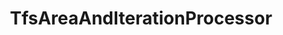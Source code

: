---
optionsClassName: TfsAreaAndIterationProcessorOptions
optionsClassFullName: MigrationTools.Processors.TfsAreaAndIterationProcessorOptions
configurationSamples:
- name: default
  description: 
  code: >-
    {
      "$type": "TfsAreaAndIterationProcessorOptions",
      "Enabled": false,
      "PrefixProjectToNodes": false,
      "NodeBasePaths": null,
      "AreaMaps": {
        "$type": "Dictionary`2"
      },
      "IterationMaps": {
        "$type": "Dictionary`2"
      },
      "ProcessorEnrichers": null,
      "SourceName": "sourceName",
      "TargetName": "targetName"
    }
  sampleFor: MigrationTools.Processors.TfsAreaAndIterationProcessorOptions
description: The `TfsAreaAndIterationProcessor` migrates all of the Area nd Iteraion paths.
className: TfsAreaAndIterationProcessor
typeName: Processors
architecture: v2
options:
- parameterName: AreaMaps
  type: Dictionary
  description: missng XML code comments
  defaultValue: missng XML code comments
- parameterName: Enabled
  type: Boolean
  description: If set to `true` then the processor will run. Set to `false` and the processor will not run.
  defaultValue: missng XML code comments
- parameterName: IterationMaps
  type: Dictionary
  description: missng XML code comments
  defaultValue: missng XML code comments
- parameterName: NodeBasePaths
  type: String[]
  description: missng XML code comments
  defaultValue: missng XML code comments
- parameterName: PrefixProjectToNodes
  type: Boolean
  description: Prefix your iterations and areas with the project name. If you have enabled this in `NodeStructuresMigrationConfig` you must do it here too.
  defaultValue: false
- parameterName: ProcessorEnrichers
  type: List
  description: List of Enrichers that can be used to add more features to this processor. Only works with Native Processors and not legacy Processors.
  defaultValue: missng XML code comments
- parameterName: RefName
  type: String
  description: '`Refname` will be used in the future to allow for using named Options without the need to copy all of the options.'
  defaultValue: missng XML code comments
- parameterName: SourceName
  type: String
  description: missng XML code comments
  defaultValue: missng XML code comments
- parameterName: TargetName
  type: String
  description: missng XML code comments
  defaultValue: missng XML code comments
status: Beta
processingTarget: Work Items
classFile: /src/MigrationTools.Clients.AzureDevops.ObjectModel/Processors/TfsAreaAndIterationProcessor.cs
optionsClassFile: /src/MigrationTools.Clients.AzureDevops.ObjectModel/Processors/TfsAreaAndIterationProcessorOptions.cs

redirectFrom: []
layout: reference
toc: true
permalink: /Reference/v2/Processors/TfsAreaAndIterationProcessor/
title: TfsAreaAndIterationProcessor
categories:
- Processors
- v2
topics:
- topic: notes
  path: /docs/Reference/v2/Processors/TfsAreaAndIterationProcessor-notes.md
  exists: false
  markdown: ''
- topic: introduction
  path: /docs/Reference/v2/Processors/TfsAreaAndIterationProcessor-introduction.md
  exists: false
  markdown: ''

---